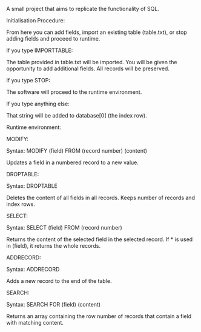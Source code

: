 A small project that aims to replicate the functionality of SQL.

Initialisation Procedure:

From here you can add fields, import an existing table (table.txt), or stop adding fields and proceed to runtime.

If you type IMPORTTABLE:

The table provided in table.txt will be imported. You will be given the opportunity to add additional fields. All records will be preserved.

If you type STOP:

The software will proceed to the runtime environment.

If you type anything else:

That string will be added to database[0] (the index row).

Runtime environment:

MODIFY:

Syntax: MODIFY (field) FROM (record number) (content)

Updates a field in a numbered record to a new value.

DROPTABLE:

Syntax: DROPTABLE

Deletes the content of all fields in all records. Keeps number of records and index rows.

SELECT:

Syntax: SELECT (field) FROM (record number)

Returns the content of the selected field in the selected record. If * is used in (field), it returns the whole records.

ADDRECORD:

Syntax: ADDRECORD

Adds a new record to the end of the table.

SEARCH:

Syntax: SEARCH FOR (field) (content)

Returns an array containing the row number of records that contain a field with matching content.